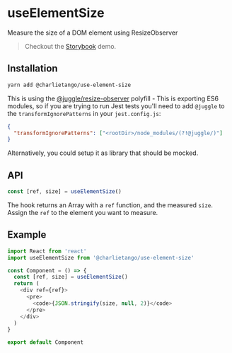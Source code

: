 # useElementSize

Measure the size of a DOM element using ResizeObserver

> Checkout the [Storybook](https://ct-hooks.netlify.com/?path=/story/useelementsize--readme) demo.

## Installation

```sh
yarn add @charlietango/use-element-size
```

This is using the [@juggle/resize-observer](https://github.com/juggle/resize-observer) polyfill -
This is exporting ES6 modules, so if you are trying to run Jest tests you'll need to add
`@juggle` to the `transformIgnorePatterns` in your `jest.config.js`:

```json
{
  "transformIgnorePatterns": ["<rootDir>/node_modules/(?!@juggle/)"]
}
```

Alternatively, you could setup it as library that should be mocked.

## API

```js
const [ref, size] = useElementSize()
```

The hook returns an Array with a `ref` function, and the measured `size`.
Assign the `ref` to the element you want to measure.

## Example

```js
import React from 'react'
import useElementSize from '@charlietango/use-element-size'

const Component = () => {
  const [ref, size] = useElementSize()
  return (
    <div ref={ref}>
      <pre>
        <code>{JSON.stringify(size, null, 2)}</code>
      </pre>
    </div>
  )
}

export default Component
```
